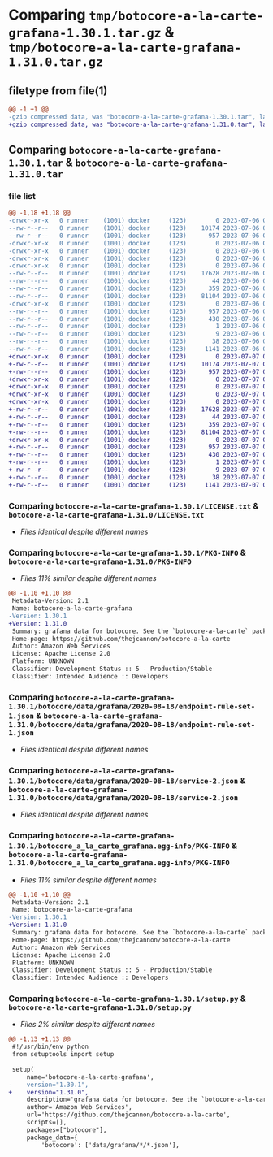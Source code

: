 # Comparing `tmp/botocore-a-la-carte-grafana-1.30.1.tar.gz` & `tmp/botocore-a-la-carte-grafana-1.31.0.tar.gz`

## filetype from file(1)

```diff
@@ -1 +1 @@
-gzip compressed data, was "botocore-a-la-carte-grafana-1.30.1.tar", last modified: Thu Jul  6 01:44:59 2023, max compression
+gzip compressed data, was "botocore-a-la-carte-grafana-1.31.0.tar", last modified: Fri Jul  7 01:43:50 2023, max compression
```

## Comparing `botocore-a-la-carte-grafana-1.30.1.tar` & `botocore-a-la-carte-grafana-1.31.0.tar`

### file list

```diff
@@ -1,18 +1,18 @@
-drwxr-xr-x   0 runner    (1001) docker     (123)        0 2023-07-06 01:44:59.666717 botocore-a-la-carte-grafana-1.30.1/
--rw-r--r--   0 runner    (1001) docker     (123)    10174 2023-07-06 01:44:59.000000 botocore-a-la-carte-grafana-1.30.1/LICENSE.txt
--rw-r--r--   0 runner    (1001) docker     (123)      957 2023-07-06 01:44:59.666717 botocore-a-la-carte-grafana-1.30.1/PKG-INFO
-drwxr-xr-x   0 runner    (1001) docker     (123)        0 2023-07-06 01:44:59.666717 botocore-a-la-carte-grafana-1.30.1/botocore/
-drwxr-xr-x   0 runner    (1001) docker     (123)        0 2023-07-06 01:44:59.666717 botocore-a-la-carte-grafana-1.30.1/botocore/data/
-drwxr-xr-x   0 runner    (1001) docker     (123)        0 2023-07-06 01:44:59.666717 botocore-a-la-carte-grafana-1.30.1/botocore/data/grafana/
-drwxr-xr-x   0 runner    (1001) docker     (123)        0 2023-07-06 01:44:59.666717 botocore-a-la-carte-grafana-1.30.1/botocore/data/grafana/2020-08-18/
--rw-r--r--   0 runner    (1001) docker     (123)    17628 2023-07-06 01:44:40.000000 botocore-a-la-carte-grafana-1.30.1/botocore/data/grafana/2020-08-18/endpoint-rule-set-1.json
--rw-r--r--   0 runner    (1001) docker     (123)       44 2023-07-06 01:44:40.000000 botocore-a-la-carte-grafana-1.30.1/botocore/data/grafana/2020-08-18/examples-1.json
--rw-r--r--   0 runner    (1001) docker     (123)      359 2023-07-06 01:44:40.000000 botocore-a-la-carte-grafana-1.30.1/botocore/data/grafana/2020-08-18/paginators-1.json
--rw-r--r--   0 runner    (1001) docker     (123)    81104 2023-07-06 01:44:40.000000 botocore-a-la-carte-grafana-1.30.1/botocore/data/grafana/2020-08-18/service-2.json
-drwxr-xr-x   0 runner    (1001) docker     (123)        0 2023-07-06 01:44:59.666717 botocore-a-la-carte-grafana-1.30.1/botocore_a_la_carte_grafana.egg-info/
--rw-r--r--   0 runner    (1001) docker     (123)      957 2023-07-06 01:44:59.000000 botocore-a-la-carte-grafana-1.30.1/botocore_a_la_carte_grafana.egg-info/PKG-INFO
--rw-r--r--   0 runner    (1001) docker     (123)      430 2023-07-06 01:44:59.000000 botocore-a-la-carte-grafana-1.30.1/botocore_a_la_carte_grafana.egg-info/SOURCES.txt
--rw-r--r--   0 runner    (1001) docker     (123)        1 2023-07-06 01:44:59.000000 botocore-a-la-carte-grafana-1.30.1/botocore_a_la_carte_grafana.egg-info/dependency_links.txt
--rw-r--r--   0 runner    (1001) docker     (123)        9 2023-07-06 01:44:59.000000 botocore-a-la-carte-grafana-1.30.1/botocore_a_la_carte_grafana.egg-info/top_level.txt
--rw-r--r--   0 runner    (1001) docker     (123)       38 2023-07-06 01:44:59.666717 botocore-a-la-carte-grafana-1.30.1/setup.cfg
--rw-r--r--   0 runner    (1001) docker     (123)     1141 2023-07-06 01:44:59.000000 botocore-a-la-carte-grafana-1.30.1/setup.py
+drwxr-xr-x   0 runner    (1001) docker     (123)        0 2023-07-07 01:43:50.171246 botocore-a-la-carte-grafana-1.31.0/
+-rw-r--r--   0 runner    (1001) docker     (123)    10174 2023-07-07 01:43:49.000000 botocore-a-la-carte-grafana-1.31.0/LICENSE.txt
+-rw-r--r--   0 runner    (1001) docker     (123)      957 2023-07-07 01:43:50.171246 botocore-a-la-carte-grafana-1.31.0/PKG-INFO
+drwxr-xr-x   0 runner    (1001) docker     (123)        0 2023-07-07 01:43:50.167246 botocore-a-la-carte-grafana-1.31.0/botocore/
+drwxr-xr-x   0 runner    (1001) docker     (123)        0 2023-07-07 01:43:50.167246 botocore-a-la-carte-grafana-1.31.0/botocore/data/
+drwxr-xr-x   0 runner    (1001) docker     (123)        0 2023-07-07 01:43:50.167246 botocore-a-la-carte-grafana-1.31.0/botocore/data/grafana/
+drwxr-xr-x   0 runner    (1001) docker     (123)        0 2023-07-07 01:43:50.171246 botocore-a-la-carte-grafana-1.31.0/botocore/data/grafana/2020-08-18/
+-rw-r--r--   0 runner    (1001) docker     (123)    17628 2023-07-07 01:43:28.000000 botocore-a-la-carte-grafana-1.31.0/botocore/data/grafana/2020-08-18/endpoint-rule-set-1.json
+-rw-r--r--   0 runner    (1001) docker     (123)       44 2023-07-07 01:43:28.000000 botocore-a-la-carte-grafana-1.31.0/botocore/data/grafana/2020-08-18/examples-1.json
+-rw-r--r--   0 runner    (1001) docker     (123)      359 2023-07-07 01:43:28.000000 botocore-a-la-carte-grafana-1.31.0/botocore/data/grafana/2020-08-18/paginators-1.json
+-rw-r--r--   0 runner    (1001) docker     (123)    81104 2023-07-07 01:43:28.000000 botocore-a-la-carte-grafana-1.31.0/botocore/data/grafana/2020-08-18/service-2.json
+drwxr-xr-x   0 runner    (1001) docker     (123)        0 2023-07-07 01:43:50.171246 botocore-a-la-carte-grafana-1.31.0/botocore_a_la_carte_grafana.egg-info/
+-rw-r--r--   0 runner    (1001) docker     (123)      957 2023-07-07 01:43:50.000000 botocore-a-la-carte-grafana-1.31.0/botocore_a_la_carte_grafana.egg-info/PKG-INFO
+-rw-r--r--   0 runner    (1001) docker     (123)      430 2023-07-07 01:43:50.000000 botocore-a-la-carte-grafana-1.31.0/botocore_a_la_carte_grafana.egg-info/SOURCES.txt
+-rw-r--r--   0 runner    (1001) docker     (123)        1 2023-07-07 01:43:50.000000 botocore-a-la-carte-grafana-1.31.0/botocore_a_la_carte_grafana.egg-info/dependency_links.txt
+-rw-r--r--   0 runner    (1001) docker     (123)        9 2023-07-07 01:43:50.000000 botocore-a-la-carte-grafana-1.31.0/botocore_a_la_carte_grafana.egg-info/top_level.txt
+-rw-r--r--   0 runner    (1001) docker     (123)       38 2023-07-07 01:43:50.171246 botocore-a-la-carte-grafana-1.31.0/setup.cfg
+-rw-r--r--   0 runner    (1001) docker     (123)     1141 2023-07-07 01:43:49.000000 botocore-a-la-carte-grafana-1.31.0/setup.py
```

### Comparing `botocore-a-la-carte-grafana-1.30.1/LICENSE.txt` & `botocore-a-la-carte-grafana-1.31.0/LICENSE.txt`

 * *Files identical despite different names*

### Comparing `botocore-a-la-carte-grafana-1.30.1/PKG-INFO` & `botocore-a-la-carte-grafana-1.31.0/PKG-INFO`

 * *Files 11% similar despite different names*

```diff
@@ -1,10 +1,10 @@
 Metadata-Version: 2.1
 Name: botocore-a-la-carte-grafana
-Version: 1.30.1
+Version: 1.31.0
 Summary: grafana data for botocore. See the `botocore-a-la-carte` package for more info.
 Home-page: https://github.com/thejcannon/botocore-a-la-carte
 Author: Amazon Web Services
 License: Apache License 2.0
 Platform: UNKNOWN
 Classifier: Development Status :: 5 - Production/Stable
 Classifier: Intended Audience :: Developers
```

### Comparing `botocore-a-la-carte-grafana-1.30.1/botocore/data/grafana/2020-08-18/endpoint-rule-set-1.json` & `botocore-a-la-carte-grafana-1.31.0/botocore/data/grafana/2020-08-18/endpoint-rule-set-1.json`

 * *Files identical despite different names*

### Comparing `botocore-a-la-carte-grafana-1.30.1/botocore/data/grafana/2020-08-18/service-2.json` & `botocore-a-la-carte-grafana-1.31.0/botocore/data/grafana/2020-08-18/service-2.json`

 * *Files identical despite different names*

### Comparing `botocore-a-la-carte-grafana-1.30.1/botocore_a_la_carte_grafana.egg-info/PKG-INFO` & `botocore-a-la-carte-grafana-1.31.0/botocore_a_la_carte_grafana.egg-info/PKG-INFO`

 * *Files 11% similar despite different names*

```diff
@@ -1,10 +1,10 @@
 Metadata-Version: 2.1
 Name: botocore-a-la-carte-grafana
-Version: 1.30.1
+Version: 1.31.0
 Summary: grafana data for botocore. See the `botocore-a-la-carte` package for more info.
 Home-page: https://github.com/thejcannon/botocore-a-la-carte
 Author: Amazon Web Services
 License: Apache License 2.0
 Platform: UNKNOWN
 Classifier: Development Status :: 5 - Production/Stable
 Classifier: Intended Audience :: Developers
```

### Comparing `botocore-a-la-carte-grafana-1.30.1/setup.py` & `botocore-a-la-carte-grafana-1.31.0/setup.py`

 * *Files 2% similar despite different names*

```diff
@@ -1,13 +1,13 @@
 #!/usr/bin/env python
 from setuptools import setup
 
 setup(
     name='botocore-a-la-carte-grafana',
-    version="1.30.1",
+    version="1.31.0",
     description='grafana data for botocore. See the `botocore-a-la-carte` package for more info.',
     author='Amazon Web Services',
     url='https://github.com/thejcannon/botocore-a-la-carte',
     scripts=[],
     packages=["botocore"],
     package_data={
         'botocore': ['data/grafana/*/*.json'],
```


